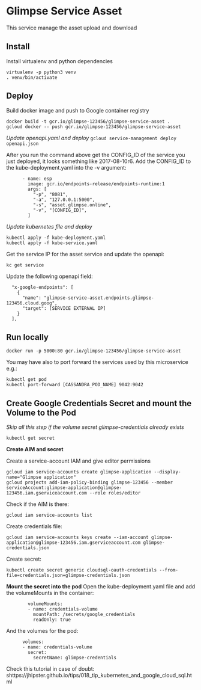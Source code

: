 Glimpse Service Asset
====================

This service manage the asset upload and download


Install
-------
Install virtualenv and python dependencies
```
virtualenv -p python3 venv
. venv/bin/activate
```


Deploy
------
Build docker image and push to Google container registry
```
docker build -t gcr.io/glimpse-123456/glimpse-service-asset .
gcloud docker -- push gcr.io/glimpse-123456/glimpse-service-asset
```


*Update openapi.yaml and deploy*
```gcloud service-management deploy openapi.json```

After you run the command above get the CONFIG_ID of the service you just deployed, it looks something like 2017-08-10r6. 
Add the CONFIG_ID to the kube-deployment.yaml into the -v argument:
```
      - name: esp
        image: gcr.io/endpoints-release/endpoints-runtime:1
        args: [
          "-p", "8081",
          "-a", "127.0.0.1:5000",
          "-s", "asset.glimpse.online",
          "-v", "[CONFIG_ID]",
        ]
``` 

*Update kubernetes file and deploy*
```
kubectl apply -f kube-deployment.yaml
kubectl apply -f kube-service.yaml
```

Get the service IP for the asset service and update the openapi:
```
kc get service
```

Update the following openapi field:
```
  "x-google-endpoints": [
    {
      "name": "glimpse-service-asset.endpoints.glimpse-123456.cloud.goog",
      "target": [SERVICE EXTERNAL IP]
    }
  ],
```

Run locally
-----------
```docker run -p 5000:80 gcr.io/glimpse-123456/glimpse-service-asset```

You may have also to port forward the services used by this microservice e.g.:
```
kubectl get pod
kubectl port-forward [CASSANDRA_POD_NAME] 9042:9042
```



Create Google Credentials Secret and mount the Volume to the Pod
----------------------------------------------------------------
*Skip all this step if the volume secret glimpse-credentials already exists*
```
kubectl get secret
```

**Create AIM and secret**

Create a service-account IAM and give editor permissions
```
gcloud iam service-accounts create glimpse-application --display-name="Glimpse application"
gcloud projects add-iam-policy-binding glimpse-123456 --member serviceAccount:glimpse-application@glimpse-123456.iam.gserviceaccount.com --role roles/editor
```

Check if the AIM is there:
```
gcloud iam service-accounts list
```

Create credentials file:
```
gcloud iam service-accounts keys create --iam-account glimpse-application@glimpse-123456.iam.gserviceaccount.com glimpse-credentials.json
```

Create secret:
```
kubectl create secret generic cloudsql-oauth-credentials --from-file=credentials.json=glimpse-credentials.json
```

**Mount the secret into the pod**
Open the kube-deployment.yaml file and add the volumeMounts in the container:
```
        volumeMounts:
        - name: credentials-volume
          mountPath: /secrets/google_credentials
          readOnly: true
```

And the volumes for the pod: 

```
      volumes:
      - name: credentials-volume
        secret:
          secretName: glimpse-credentials
```


Check this tutorial in case of doubt: shttps://jhipster.github.io/tips/018_tip_kubernetes_and_google_cloud_sql.html 
